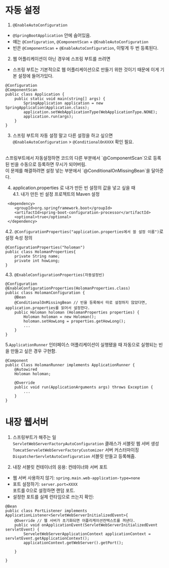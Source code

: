 # 자동 설정
1. `@EnableAutoConfiguration`
* `@SpringBootApplication` 안에 숨어있음.
* 얘는 `@Configuration`, `@ComponentScan` + `@EnableAutoConfiguration`
* 빈은 `@ComponentScan` + `@EnableAutoConfiguration`, 이렇게 두 번 등록된다. <br/>


2. 웹 어플리케이션이 아닌 경우에 스프링 부트를 쓰려면
* 스프링 부트는 기본적으로 웹 어플리케이션으로 만들기 위한 것이기 때문에 이게 기본 설정에 들어가있다.
```
@Configuration
@ComponentScan
public class Application {
    public static void main(string[] args) {
        SpringApplication application = new SpringApplication(Application.class);
        application.setWebApplicationType(WebApplicationType.NONE);
        application.run(args);
    }
}
```

3. 스프링 부트의 자동 설정 말고 다른 설정을 하고 싶으면 <br/>
`@EnableAutoConfiguration` > `@ConditionalOnXXXX` 확인 필요.<br/>
<br/>
스프링부트에서 자동설정하면 코드의 다른 부분에서 `@ComponentScan`으로 등록된 빈을 수동으로 등록하면 무시가 되어버림.<br/>
이 문제를 해결하려면 설정 넣는 부분에서 `@ConditionalOnMissingBean`을 달아준다.<br/>


4. application.properties 로 내가 만든 빈 설정의 값을 넣고 싶을 때<br/>
4.1. 내가 만든 빈 설정 프로젝트의 Maven 설정 <br/>
```
 <dependency>
    <groupId>​org.springframework.boot​</groupId>
    <artifactId>​spring-boot-configuration-processor​</artifactId>
    <optional>​true​</optional>
 </dependency>
```

4.2. `@ConfigurationProperties("application.properties에서 쓸 설정 이름")`로 설정 속성 정의<br/>
```
@ConfigurationProperties("holoman")
public class HolomanProperties{
    private String name;
    private int howLong;
}
```
4.3. `@EnableConfigurationProperties(자동설정빈)`<br/>
```
@Configuration
@EnableConfigurationProperties(HolomanProperties.class)
public class HolomanConfiguration {
    @Bean
    @ConditionalOnMissingBean // 빈을 등록해서 따로 설정하지 않았다면, application.properties를 읽어서 설정한다.
    public Holoman holoman (HolomanProperties properties) {
        Holoman holoman = new Holoman();
        holoman.setHowLong = properties.getHowLong();
        ...
    }
}
```

5.`ApplicationRunner` 인터페이스
어플리케이션이 실행됐을 때 자동으로 실행되는 빈을 만들고 싶은 경우 구현함.
```
@Component
public Class HolomanRunner implements ApplicationRunner {
    @Autowired
    Holoman holoman;

    @Override
    public void run(ApplicationArguments args) throws Exception {
        ...
    }
}
```


# 내장 웹서버
1. 스프링부트가 해주는 일<br/>
`ServletWebServerFactoryAutoConfiguration` 클래스가 서블릿 웹 서버 생성 <br/>
`TomcatServeletWebServerFactoryCustomizer` 서버 커스터마이징 <br/>
`DispatcherServletAutoConfiguration` 서블릿 만들고 등록해줌.

2. 내장 서블릿 컨테이너의 응용: 컨테이너와 서버 포트<br/>
* 웹 서버 사용하지 않기: `spring.main.web-application-type=none`
* 포트 설정하기: `server.port=XXXX` <br/>
포트를 0으로 설정하면 랜덤 포트.
* 설정한 포트를 실제 런타임으로 쓰는지 확인:
```
@Bean
public class PortListener implements ApplicationListener<ServletWebServerInitializedEvent>{
    @Override // 웹 서버가 초기화되면 어플리케이션컨텍스트를 꺼낸다.
    public void onApplicationEvent(ServletWebServerInitializedEvent servletEvent) {
        ServeletWebServerApplicationContext applicationContext = servletEvent.getApplicationContext();
        applicationContext.getWebServer().getPort();

    }
    
}
```
